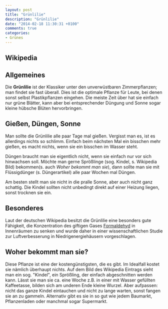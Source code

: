 ```yaml
---
layout: post
title: "Grünlilie"
description: "Grünlilie"
date: "2014-02-18 11:30:31 +0100"
comments: true
categories:
- Grünes
---
```

## Wikipedia
<!-- {% wikipedia Beamtengras lang:de %} -->

## Allgemeines
Die **Grünlilie** ist der Klassiker unter den unverwüstbaren Zimmerpflanzen; man findet sie fast überall. Dies ist die optimale Pflanze für Leute, bei denen sonst selbst Plastikpflanzen eingehen.
Die meiste Zeit über hat sie einfach nur grüne Blätter, kann aber bei entsprechender Düngung und Sonne sogar kleine hübsche Blüten hervorbringen.

## Gießen, Düngen, Sonne
Man sollte die Grünlilie alle paar Tage mal gießen. Vergisst man es, ist es allerdings nichts so schlimm. Einfach beim nächsten Mal ein
bisschen mehr gießen, es macht nichts, wenn sie ein bisschen im Wasser steht.

Düngen braucht man sie eigentlich nicht, wenn sie einfach nur vor sich hinwachsen soll. Möchte man gerne Sprößlinge (sog. Kindel, s. Wikipedia Bild) bekommen(s. auch *Woher bekommt man sie*), dann sollte man sie mit Flüssigdünger (s. Düngerartikel) alle paar Wochen mal Düngen.

Am besten stellt man sie nicht in die pralle Sonne, aber auch nicht ganz schattig. Die Kindel sollten nicht unbedingt direkt auf einer Heizung liegen, sonst trocknen sie ein.

## Besonderes
Laut der deutschen Wikipedia besitzt die Grünlilie eine besonders gute Fähigkeit, die Konzentration des giftigen Gases [Formaldehyd](https://de.wikipedia.org/wiki/Formaldehyd) in Innenräumen zu senken und wurde daher in einer wissenschaftlichen Studie zur Luftverbesserung in Niedrigenergiehäusern vorgeschlagen.

## Woher bekommt man sie?
Diese Pflanze ist eine der kostengünstigsten, die es gibt. Im Idealfall kostet sie nämlich überhaupt nichts. Auf dem Bild des Wikipedia Eintrags sieht man ein sog. "Kindel", ein Sprößling, der einfach abgeschnitten werden kann. Lässt sie man sie ca. eine Woche z.B. in einer mit Wasser gefüllten Kaffeetasse, bilden sich am underen Ende kleine Wurzel. Aber aufpassen: nicht das ganze Kindel eintauchen und nicht zu lange warten, sonst fangen sie an zu gammeln. Alternativ gibt es sie in so gut wie jedem Baumarkt, Pflanzenladen oder manchmal sogar Supermarkt.
